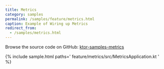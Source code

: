 ```yaml
---
title: Metrics
category: samples
permalink: /samples/feature/metrics.html
caption: Example of Wiring up Metrics
redirect_from:
  - /samples/metrics.html
---
```


Browse the source code on GitHub: [ktor-samples-metrics](https://github.com/ktorio/ktor-samples/blob/master/feature/metrics/src/MetricsApplication.kt)

{% include sample.html paths='
    feature/metrics/src/MetricsApplication.kt
' %}

